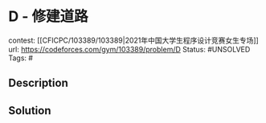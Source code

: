 # D - 修建道路

contest: [[CFICPC/103389/103389|2021年中国大学生程序设计竞赛女生专场]]
url: https://codeforces.com/gym/103389/problem/D
Status: #UNSOLVED
Tags: #

## Description

## Solution


